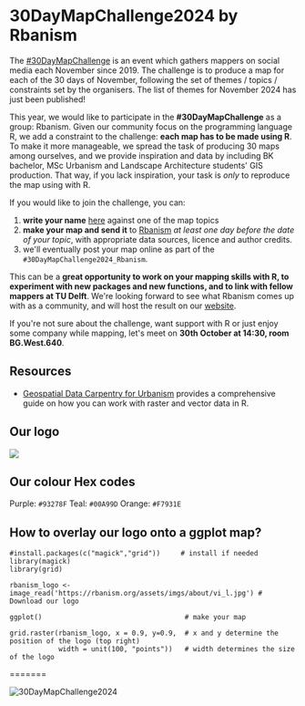 # 30DayMapChallenge2024 by Rbanism

The [#30DayMapChallenge](https://30daymapchallenge.com/) is an event which gathers mappers on social media each November since 2019. The challenge is to produce a map for each of the 30 days of November, following the set of themes / topics / constraints set by the organisers. The list of themes for November 2024 has just been published!


This year, we would like to participate in the **#30DayMapChallenge** as a group: Rbanism. Given our community focus on the programming language R, we add a constraint to the challenge: **each map has to be made using R**. To make it more manageable, we spread the task of producing 30 maps among ourselves, and we provide inspiration and data by including BK bachelor, MSc Urbanism and Landscape Architecture students' GIS production. That way, if you lack inspiration, your task is *only* to reproduce the map using with R.

If you would like to join the challenge, you can:
1. **write your name** [here](https://docs.google.com/spreadsheets/d/1YEGjTCaki1-eSwPiO6DEi5-kWVbGZF_MznGGCCHTlis/edit?usp=sharing) against one of the map topics 
2. **make your map and send it** to [Rbanism](mailto:rbanism@tudelft.nl) *at least one day before the date of your topic*, with appropriate data sources, licence and author credits.
3. we'll eventually post your map online as part of the `#30DayMapChallenge2024_Rbanism`.

This can be a **great opportunity to work on your mapping skills with R, to experiment with new packages and new functions, and to link with fellow mappers at TU Delft**. We're looking forward to see what Rbanism comes up with as a community, and will host the result on our [website](rbanism.org).

If you're not sure about the challenge, want support with R or just enjoy some company while mapping, let's meet on **30th October at 14:30, room BG.West.640**.

## Resources
- [Geospatial Data Carpentry for Urbanism](https://carpentries-incubator.github.io/r-geospatial-urban/) provides a comprehensive guide on how you can work with raster and vector data in R.


## Our logo
![](https://rbanism.org/assets/imgs/about/vi_l.jpg)

## Our colour Hex codes
Purple: `#93278F`
Teal: `#00A99D`
Orange: `#F7931E`

## How to overlay our logo onto a ggplot map?

```{r}
#install.packages(c("magick","grid"))     # install if needed
library(magick)
library(grid)

rbanism_logo <- image_read('https://rbanism.org/assets/imgs/about/vi_l.jpg') # Download our logo

ggplot()                                   # make your map

grid.raster(rbanism_logo, x = 0.9, y=0.9,  # x and y determine the position of the logo (top right)
            width = unit(100, "points"))   # width determines the size of the logo
```
            
=======

![30DayMapChallenge2024](https://30daymapchallenge.com/imgs/30dmc_2024.png)




